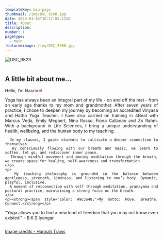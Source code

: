 ```yaml
---
templateKey: bio-page
thumbnail: /img/DSC_9568.jpg
date: 2023-03-02T10:17:05.133Z
title: About
description: 
number: 1
pagetype:
  - main
featuredimage: /img/DSC_9568.jpg
---
```


![DSC_9829](/img/DSC_9829.jpg)
<!-- ![clay-images-12](/img/clay-images-12.jpg) -->

<div style="display: flex; align-items: center; gap: 20px;">
  <div style="text-align: justify;">
    <h2>A little bit about me...</h2>
    <p>Hello, I’m <strong><span style="color: #9C5648;">Nasrine!</span></strong></p>
    <p>
      Yoga has always been an integral part of my life - on and off the mat - from an early age thanks to my mom and grandmother.
      After seven years of practice, I chose to deepen my journey by becoming an accredited Vinyasa and Hatha Yoga Teacher. I have also carried on training in 4Beat with Marcus Veda, Emily Megaert, Nino Russo, Fiona Callanan and Zo Rahm. With a background in Life Sciences, I bring a unique understanding of health, wellbeing, and the human body to my teaching.

      In my classes, I guide students to cultivate a deeper connection to themselves.
      By consciously flowing with our breath and music, we learn to soften, let go, and rediscover inner peace.
      Through mindful movement and moving meditation through the breath, we create space for healing, self-awareness and transformation.
    </p>
    <p>
      My teaching philosophy is grounded in the balance between gentleness, strength, kindness, and listening to one’s body. Dynamic, playful, inclusive.
      A moment of reconnection with self through meditation, pranayama and postural practice, maintaining a strong focus on the breath.
    </p>
    <p><strong><span style="color: #9C5648;">My motto: Move. Breathe. Connect.</strong></p>

  <p>"Yoga allows you to find a new kind of freedom that you may not know even existed." - B.K.S Iyengar
  </p>
  </div>
</div>



<a href="http://www.hannahtravis.com/" target="_blank">Image credits - Hannah Travis</a>


